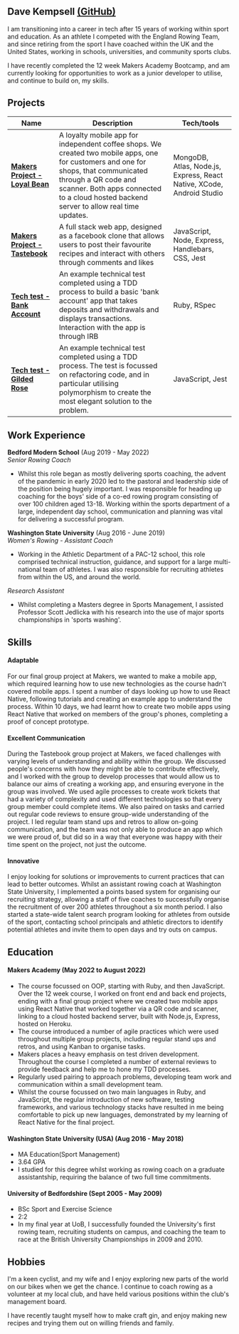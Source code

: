 ## Dave Kempsell [(GitHub)](https://github.com/davekempsell)

I am transitioning into a career in tech after 15 years of working within sport and education. As an athlete I competed with the England Rowing Team, and since retiring from the sport I have coached within the UK and the United States, working in schools, universities, and community sports clubs.

I have recently completed the 12 week Makers Academy Bootcamp, and am currently looking for opportunities to work as a junior developer to utilise, and continue to build on, my skills.

## Projects

| Name                         | Description       | Tech/tools        |
| ---------------------------- | ----------------- | ----------------- |
| [**Makers Project - Loyal Bean**](https://github.com/davekempsell/bean-app.git)| A loyalty mobile app for independent coffee shops. We created two mobile apps, one for customers and one for shops, that communicated through a QR code and scanner. Both apps connected to a cloud hosted backend server to allow real time updates.  | MongoDB, Atlas, Node.js, Express, React Native, XCode, Android Studio |
| [**Makers Project - Tastebook**](https://github.com/davekempsell/tastebook.git) | A full stack web app, designed as a facebook clone that allows users to post their favourite recipes and interact with others through comments and likes | JavaScript, Node, Express, Handlebars, CSS, Jest |
| [**Tech test - Bank Account**](https://github.com/davekempsell/bank_account_tech_test.git) | An example technical test completed using a TDD process to build a basic 'bank account' app that takes deposits and withdrawals and displays transactions. Interaction with the app is through IRB | Ruby, RSpec |
| [**Tech test - Gilded Rose**](https://github.com/davekempsell/gilded-rose-tech-test.git) | An example technical test completed using a TDD process. The test is focussed on refactoring code, and in particular utilising polymorphism to create the most elegant solution to the problem. | JavaScript, Jest |

## Work Experience

**Bedford Modern School** (Aug 2019 - May 2022)  
_Senior Rowing Coach_

- Whilst this role began as mostly delivering sports coaching, the advent of the pandemic in early 2020 led to the pastoral and leadership side of the position being hugely important. I was responsible for heading up coaching for the boys' side of a co-ed rowing program consisting of over 100 children aged 13-18. Working within the sports department of a large, independent day school, communication and planning was vital for delivering a successful program.

**Washington State University** (Aug 2016 - June 2019)  
_Women's Rowing - Assistant Coach_

- Working in the Athletic Department of a PAC-12 school, this role comprised technical instruction, guidance, and support for a large multi-national team of athletes. I was also responsible for recruiting athletes from within the US, and around the world.

_Research Assistant_

- Whilst completing a Masters degree in Sports Management, I assisted Professor Scott Jedlicka with his research into the use of major sports championships in 'sports washing'.

## Skills

#### Adaptable

For our final group project at Makers, we wanted to make a mobile app, which required learning how to use new technologies as the course hadn't covered mobile apps. I spent a number of days looking up how to use React Native, following tutorials and creating an example app to understand the process. Within 10 days, we had learnt how to create two mobile apps using React Native that worked on members of the group's phones, completing a proof of concept prototype. 

#### Excellent Communication

During the Tastebook group project at Makers, we faced challenges with varying levels of understanding and ability within the group. We discussed people's concerns with how they might be able to contribute effectively, and I worked with the group to develop processes that would allow us to balance our aims of creating a working app, and ensuring everyone in the group was involved. We used agile processes to create work tickets that had a variety of complexity and used different technologies so that every group member could complete items. We also paired on tasks and carried out regular code reviews to ensure group-wide understanding of the project. I led regular team stand ups and retros to allow on-going communication, and the team was not only able to produce an app which we were proud of, but did so in a way that everyone was happy with their time spent on the project, not just the outcome.

#### Innovative

I enjoy looking for solutions or improvements to current practices that can lead to better outcomes. Whilst an assistant rowing coach at Washington State University, I implemented a points based system for organising our recruiting strategy, allowing a staff of five coaches to successfully organise the recruitment of over 200 athletes throughout a six month period. I also started a state-wide talent search program looking for athletes from outside of the sport, contacting school principals and athletic directors to identify potential athletes and invite them to open days and try outs on campus. 

## Education

#### Makers Academy (May 2022 to August 2022)
- The course focussed on OOP, starting with Ruby, and then JavaScript. Over the 12 week course, I worked on front end and back end projects, ending with a final group project where we created two mobile apps using React Native that worked together via a QR code and scanner, linking to a cloud hosted backend server, built with Node.js, Express, hosted on Heroku.
- The course introduced a number of agile practices which were used throughout multiple group projects, including regular stand ups and retros, and using Kanban to organise tasks.
- Makers places a heavy emphasis on test driven development. Throughout the course I completed a number of external reviews to provide feedback and help me to hone my TDD processes.
- Regularly used pairing to approach problems, developing team work and communication within a small development team.
- Whilst the course focussed on two main languages in Ruby, and JavaScript, the regular introduction of new software, testing frameworks, and various technology stacks have resulted in me being comfortable to pick up new languages, demonstrated by my learning of React Native for the final project.

#### Washington State University (USA) (Aug 2016 - May 2018)

- MA Education(Sport Management)
- 3.64 GPA
- I studied for this degree whilst working as rowing coach on a graduate assistantship, requiring the balance of two full time commitments.

#### University of Bedfordshire (Sept 2005 - May 2009)

- BSc Sport and Exercise Science
- 2:2
- In my final year at UoB, I successfully founded the University's first rowing team, recruiting students on campus, and coaching the team to race at the British University Championships in 2009 and 2010.

## Hobbies

I'm a keen cyclist, and my wife and I enjoy exploring new parts of the world on our bikes when we get the chance. I continue to coach rowing as a volunteer at my local club, and have held various positions within the club's management board.

I have recently taught myself how to make craft gin, and enjoy making new recipes and trying them out on willing friends and family.

